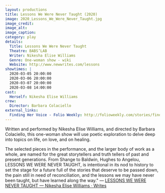 ```yaml
---
layout: productions
title: Lessons We Were Never Taught (2020)
image: 2020_Lessons_We_Were_Never_Taught.jpg
image_credit: 
image_alt:
image_caption:
category: play
details:
  Title: Lessons We Were Never Taught
  Theatre: BABS’LAB
  Writer: Nikesha Elise Williams
  Genre: One-woman show - wiki
  Website: http://www.newwrites.com/lessons
showtimes: |
  2020-03-05 20:00:00
  2020-03-06 20:00:00
  2020-03-07 20:00:00
  2020-03-08 14:00:00
cast:
  Herself: Nikesha Elise Williams
crew:
  Director: Barbara Colaciello
external_links:
  Finding Her Voice - Folio Weekly: http://folioweekly.com/stories/finding-her-voice,22187
---
```

Written and performed by Nikesha Elise Williams, and directed by Barbara Colaciello, this one-woman show will use poetic exploration to delve deep into topics on life, on love, and on healing. 

The selected pieces in the performance, and the larger body of work as a whole, are named for the great storytellers and truth tellers of past and present generations. From Shange to Baldwin, Hughes to Angelou, LESSONS WE WERE NEVER TAUGHT, is intentional in its nod to history to set the stage for a future full of the stories that deserve to be passed down, the pain still in need of reconciliation, and the lessons we may have never been taught, but have learned along the way." — [LESSONS WE WERE NEVER TAUGHT — Nikesha Elise Williams · Writes](http://www.newwrites.com/lessons)
